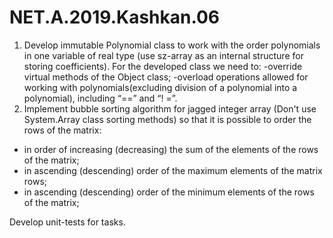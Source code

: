 # NET.A.2019.Kashkan.06
1. Develop immutable Polynomial class to work with the order polynomials in one variable of real type (use sz-array as an internal structure for storing coefficients).
For the developed class we need to:
-override virtual methods of the Object class;
-overload operations allowed for working with polynomials(excluding 
division of a polynomial into a polynomial), including “==” and “! =”.
2. Implement bubble sorting algorithm for jagged integer array (Don't use System.Array class sorting methods) so that it is possible to order the rows of the matrix:
- in order of increasing (decreasing) the sum of the elements of the rows of the matrix; 
- in ascending (descending) order of the maximum elements of the matrix rows; 
- in ascending (descending) order of the minimum elements of the rows of the matrix;

Develop unit-tests for tasks.
